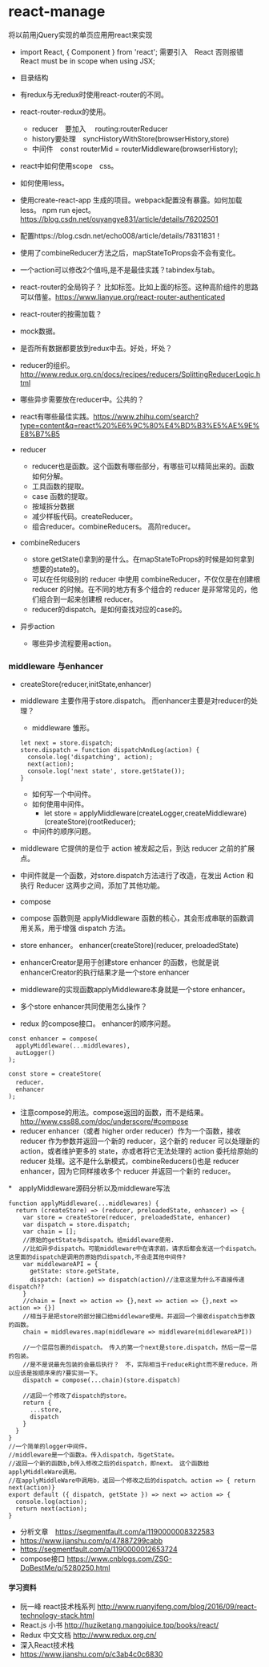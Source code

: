# react-manage
将以前用jQuery实现的单页应用用react来实现


* import React, { Component } from 'react';  需要引入　React
  否则报错　React must be in scope when using JSX;
* 目录结构
* 有redux与无redux时使用react-router的不同。
* react-router-redux的使用。
  * reducer　要加入　 routing:routerReducer
  * history要处理　syncHistoryWithStore(browserHistory,store)
  * 中间件　const routerMid = routerMiddleware(browserHistory);
* react中如何使用scope　css。
* 如何使用less。
* 使用create-react-app 生成的项目。webpack配置没有暴露。如何加载less。 npm run eject。https://blog.csdn.net/ouyangye831/article/details/76202501
* 配置https://blog.csdn.net/echo008/article/details/78311831！
* 使用了combineReducer方法之后，mapStateToProps会不会有变化。
* 一个action可以修改2个值吗,是不是最佳实践？tabindex与tab。
* react-router的全局钩子？  比如标签。比如上面的标签。这种高阶组件的思路可以借鉴。https://www.lianyue.org/react-router-authenticated
* react-router的按需加载？
* mock数据。
* 是否所有数据都要放到redux中去。好处，坏处？
* reducer的组织。http://www.redux.org.cn/docs/recipes/reducers/SplittingReducerLogic.html
* 哪些异步需要放在reducer中。公共的？
* react有哪些最佳实践。https://www.zhihu.com/search?type=content&q=react%20%E6%9C%80%E4%BD%B3%E5%AE%9E%E8%B7%B5

* reducer 
    * reducer也是函数。这个函数有哪些部分，有哪些可以精简出来的。函数如何分解。
    * 工具函数的提取。
    * case 函数的提取。
    * 按域拆分数据
    * 减少样板代码。createReducer。 
    * 组合reducer。combineReducers。 高阶reducer。
* combineReducers 
    * store.getState()拿到的是什么。在mapStateToProps的时候是如何拿到想要的state的。
    * 可以在任何级别的 reducer 中使用 combineReducer，不仅仅是在创建根 reducer 的时候。在不同的地方有多个组合的 reducer 是非常常见的，他们组合到一起来创建根 reducer。
    * reducer的dispatch。是如何查找对应的case的。 

* 异步action
    * 哪些异步流程要用action。 

### middleware 与enhancer
* createStore(reducer,initState,enhancer)
* middleware 主要作用于store.dispatch。 而enhancer主要是对reducer的处理？
  * middleware 雏形。
  ```
  let next = store.dispatch;
  store.dispatch = function dispatchAndLog(action) {
    console.log('dispatching', action);
    next(action);
    console.log('next state', store.getState());
  }
  ```
  * 如何写一个中间件。
  * 如何使用中间件。
    * let store = applyMiddleware(createLogger,createMiddleware)(createStore)(rootReducer); 
  * 中间件的顺序问题。

* middleware 它提供的是位于 action 被发起之后，到达 reducer 之前的扩展点。
* 中间件就是一个函数，对store.dispatch方法进行了改造，在发出 Action 和执行 Reducer 这两步之间，添加了其他功能。
* compose
* compose 函数则是 applyMiddleware 函数的核心，其会形成串联的函数调用关系，用于增强 dispatch 方法。
* store enhancer。 enhancer(createStore)(reducer, preloadedState)
* enhancerCreator是用于创建store enhancer 的函数，也就是说enhancerCreator的执行结果才是一个store enhancer
* middleware的实现函数applyMiddleware本身就是一个store enhancer。
* 多个store enhancer共同使用怎么操作？
* redux 的compose接口。 enhancer的顺序问题。
```
const enhancer = compose(
  applyMiddleware(...middlewares),
  autLogger()
);

const store = createStore(
  reducer，
  enhancer
);
```
* 注意compose的用法。compose返回的函数，而不是结果。http://www.css88.com/doc/underscore/#compose
* reducer enhancer（或者 higher order reducer）作为一个函数，接收 reducer 作为参数并返回一个新的 reducer，这个新的 reducer 可以处理新的 action，或者维护更多的 state，亦或者将它无法处理的 action 委托给原始的 reducer 处理。这不是什么新模式，combineReducers()也是 reducer enhancer，因为它同样接收多个 reducer 并返回一个新的 reducer。



*　applyMiddleware源码分析以及middleware写法
```
function applyMiddleware(...middlewares) {
  return (createStore) => (reducer, preloadedState, enhancer) => {
    var store = createStore(reducer, preloadedState, enhancer)
    var dispatch = store.dispatch;
    var chain = [];
    //原始的getState与dispatch。给middleware使用.
    //比如异步dispatch。可能middleware中在请求前，请求后都会发送一个dispatch。这里面的dispatch是调用的原始的dispatch,不会走其他中间件?
    var middlewareAPI = {
      getState: store.getState,
      dispatch: (action) => dispatch(action)//注意这里为什么不直接传递dispatch??
    }
    //chain = [next => action => {},next => action => {},next => action => {}]
    //相当于是把store的部分接口给middleware使用。并返回一个接收dispatch当参数的函数。
    chain = middlewares.map(middleware => middleware(middlewareAPI))

    //一个层层包裹的dispatch。　传入的第一个next是store.dispatch，然后一层一层的包装。
    //是不是说最先包装的会最后执行？　不，实际相当于reduceRight而不是reduce，所以应该是按顺序来的?要实测一下。
    dispatch = compose(...chain)(store.dispatch)

    //返回一个修改了dispatch的store。
    return {
      ...store,
      dispatch
    }
  }
}
//一个简单的logger中间件。
//middleware是一个函数a。传入dispatch，与getState。
//返回一个新的函数b,b传入修改之后的dispatch，即next。　这个函数给applyMiddleWare调用。
//在applyMiddleWare中调用b，返回一个修改之后的dispatch。action => { return next(action)}
export default ({ dispatch, getState }) => next => action => {
  console.log(action);
  return next(action);
}
```
  * 分析文章　https://segmentfault.com/a/1190000008322583
  * https://www.jianshu.com/p/47887299cabb
  * https://segmentfault.com/a/1190000012653724
  * compose接口 https://www.cnblogs.com/ZSG-DoBestMe/p/5280250.html














#### 学习资料
* 阮一峰 react技术栈系列 http://www.ruanyifeng.com/blog/2016/09/react-technology-stack.html
* React.js 小书 http://huziketang.mangojuice.top/books/react/
* Redux 中文文档 http://www.redux.org.cn/
* 深入React技术栈
* https://www.jianshu.com/p/c3ab4c0c6830